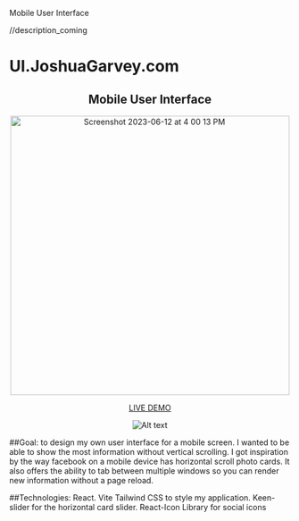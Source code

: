 Mobile User Interface

//description_coming

# UI.JoshuaGarvey.com

<div align="center">

## Mobile User Interface

[<img width="500" alt="Screenshot 2023-06-12 at 4 00 13 PM" src="https://github.com/Jgar514/subdomain_netlify/blob/main/src/images/uiscreenshot2.png">](http://UI.JoshuaGarvey.com/)

[LIVE DEMO](https://ui.joshuagarvey.com/)

![Alt text](https://github.com/Jgar514/subdomain_netlify/blob/main/ui_1.gif)

<!-- <img width="400" alt="Screenshot 2023-07-02 at 12 05 25 AM" src="https://github.com/Jgar514/subdomain_popup/blob/main/popup.gif"> -->

<!-- [Link text](https://website-name.com) -->

</div>

##Goal: to design my own user interface for a mobile screen. I wanted to be able to show the most information without vertical scrolling. I got inspiration by the way facebook on a mobile device has horizontal scroll photo cards. It also offers the ability to tab between multiple windows so you can render new information without a page reload.

##Technologies: React. Vite Tailwind CSS to style my application. Keen-slider for the horizontal card slider. React-Icon Library for social icons

